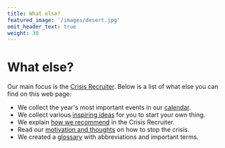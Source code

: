 ```yaml
---
title: What else?
featured_image: '/images/desert.jpg'
omit_header_text: true
weight: 30
---
```


# What else?

Our main focus is the [Crisis Recruiter](/recruiter). Below is a list of what else you can find on this web page:

* We collect the year's most important events in our [calendar](calendar).
* We collect various [inspiring ideas](ideas) for you to start your own thing.
* We explain [how we recommend](how-we-recommend) in the Crisis Recruiter.
* Read our [motivation and thoughts](motivation) on how to stop the crisis.
* We created a [glossary](glossary) with abbreviations and important terms.

